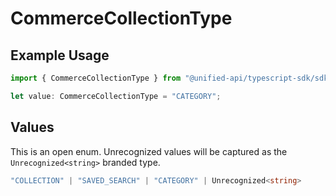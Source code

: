 # CommerceCollectionType

## Example Usage

```typescript
import { CommerceCollectionType } from "@unified-api/typescript-sdk/sdk/models/shared";

let value: CommerceCollectionType = "CATEGORY";
```

## Values

This is an open enum. Unrecognized values will be captured as the `Unrecognized<string>` branded type.

```typescript
"COLLECTION" | "SAVED_SEARCH" | "CATEGORY" | Unrecognized<string>
```